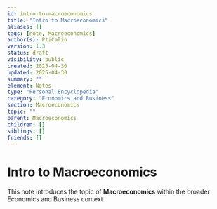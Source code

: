 ```yaml
---
id: intro-to-macroeconomics
title: "Intro to Macroeconomics"
aliases: []
tags: [note, Macroeconomics]
author(s): PtiCalin
version: 1.3
status: draft
visibility: public
created: 2025-04-30
updated: 2025-04-30
summary: ""
element: Notes
type: "Personal Encyclopedia"
category: "Economics and Business"
section: Macroeconomics
topic: ""
parent: Macroeconomics
children: []
siblings: []
friends: []
---
```

# Intro to Macroeconomics

This note introduces the topic of **Macroeconomics** within the broader Economics and Business context.
